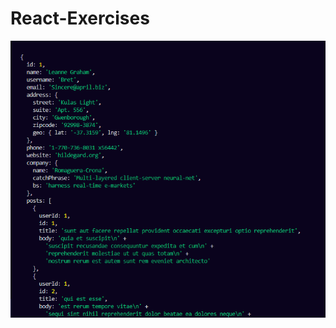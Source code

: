 # React-Exercises

![](https://github.com/ezgikarali4/React-Exercises/blob/master/image/output.png)
